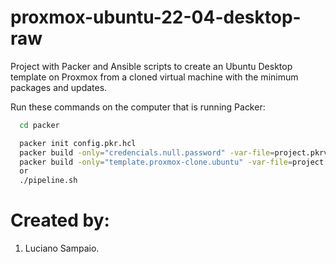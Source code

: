 # proxmox-ubuntu-22-04-desktop-raw
Project with Packer and Ansible scripts to create an Ubuntu Desktop template on Proxmox from a cloned virtual machine with the minimum packages and updates.

Run these commands on the computer that is running Packer:

```bash
  cd packer

  packer init config.pkr.hcl
  packer build -only="credencials.null.password" -var-file=project.pkrvars.hcl clone/.
  packer build -only="template.proxmox-clone.ubuntu" -var-file=project.pkrvars.hcl clone/.
  or 
  ./pipeline.sh
```

# Created by: 

1. Luciano Sampaio.
